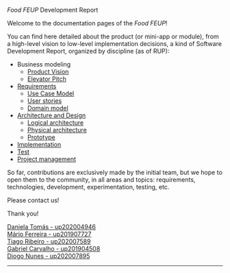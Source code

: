 _Food FEUP_ Development Report

Welcome to the documentation pages of the _Food FEUP_!

You can find here detailed about the product (or mini-app or module), from a high-level vision to low-level implementation decisions, a kind of Software Development Report, organized by discipline (as of RUP): 

* Business modeling 
  * [Product Vision](https://github.com/LEIC-ES-2021-22/2LEIC11T3/blob/main/docs/ProductVision.md)
  * [Elevator Pitch](https://github.com/LEIC-ES-2021-22/2LEIC11T3/blob/main/docs/ElevatorPitch.md)
* [Requirements](https://github.com/LEIC-ES-2021-22/2LEIC11T3/blob/main/docs/requirements.md)
  * [Use Case Model](https://github.com/LEIC-ES-2021-22/2LEIC11T3/blob/main/docs/requirements.md#Use-case-model)
  * [User stories](https://github.com/LEIC-ES-2021-22/2LEIC11T3/blob/main/docs/requirements.md#User-stories)
  * [Domain model](https://github.com/LEIC-ES-2021-22/2LEIC11T3/blob/main/docs/requirements.md#Domain-model)
* [Architecture and Design](https://github.com/LEIC-ES-2021-22/2LEIC11T3/blob/main/docs/ArchitectureAndDesign.md)
  * [Logical architecture](https://github.com/LEIC-ES-2021-22/2LEIC11T3/blob/main/docs/ArchitectureAndDesign.md#Logical-architecture)
  * [Physical architecture](https://github.com/LEIC-ES-2021-22/2LEIC11T3/blob/main/docs/ArchitectureAndDesign.md#Physical-architecture)
  * [Prototype](https://github.com/LEIC-ES-2021-22/2LEIC11T3/blob/main/docs/ArchitectureAndDesign.md#Vertical-prototype)
* [Implementation](https://github.com/LEIC-ES-2021-22/2LEIC11T3/tree/main/src)
* [Test](https://github.com/LEIC-ES-2021-22/2LEIC11T3/blob/main/src/test_driver/features/mainMenu.feature)
* [Project management](https://github.com/LEIC-ES-2021-22/2LEIC11T3/blob/main/docs/ProjectManagement.md)

So far, contributions are exclusively made by the initial team, but we hope to open them to the community, in all areas and topics: requirements, technologies, development, experimentation, testing, etc.

Please contact us! 

Thank you!

[Daniela Tomás - up202004946](https://github.com/DanielaTomas)  
[Mário Ferreira - up201907727](https://github.com/mpspmf)  
[Tiago Ribeiro - up202007589](https://github.com/TiagoMRib)  
[Gabriel Carvalho - up201904508](https://github.com/gabigolz)  
[Diogo Nunes - up202007895](https://github.com/ICWeiner)  

---

